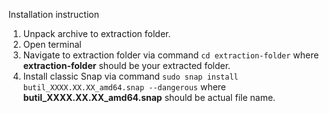 Installation instruction

1. Unpack archive to extraction folder.
2. Open terminal 
3. Navigate to extraction folder via command ```cd extraction-folder``` where **extraction-folder** should be your extracted folder.
4. Install classic Snap via command ```sudo snap install butil_XXXX.XX.XX_amd64.snap --dangerous``` where **butil_XXXX.XX.XX_amd64.snap** should be actual file name.
